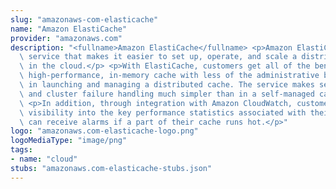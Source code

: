 ```yaml
---
slug: "amazonaws-com-elasticache"
name: "Amazon ElastiCache"
provider: "amazonaws.com"
description: "<fullname>Amazon ElastiCache</fullname> <p>Amazon ElastiCache is a web\
  \ service that makes it easier to set up, operate, and scale a distributed cache\
  \ in the cloud.</p> <p>With ElastiCache, customers get all of the benefits of a\
  \ high-performance, in-memory cache with less of the administrative burden involved\
  \ in launching and managing a distributed cache. The service makes setup, scaling,\
  \ and cluster failure handling much simpler than in a self-managed cache deployment.</p>\
  \ <p>In addition, through integration with Amazon CloudWatch, customers get enhanced\
  \ visibility into the key performance statistics associated with their cache and\
  \ can receive alarms if a part of their cache runs hot.</p>"
logo: "amazonaws.com-elasticache-logo.png"
logoMediaType: "image/png"
tags:
- name: "cloud"
stubs: "amazonaws.com-elasticache-stubs.json"
---
```

